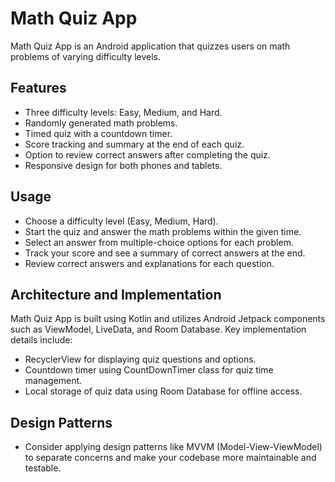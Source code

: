 # Math Quiz App

Math Quiz App is an Android application that quizzes users on math problems of varying difficulty levels.

## Features

- Three difficulty levels: Easy, Medium, and Hard.
- Randomly generated math problems.
- Timed quiz with a countdown timer.
- Score tracking and summary at the end of each quiz.
- Option to review correct answers after completing the quiz.
- Responsive design for both phones and tablets.

## Usage
- Choose a difficulty level (Easy, Medium, Hard).
- Start the quiz and answer the math problems within the given time.
- Select an answer from multiple-choice options for each problem.
- Track your score and see a summary of correct answers at the end.
- Review correct answers and explanations for each question.

## Architecture and Implementation
Math Quiz App is built using Kotlin and utilizes Android Jetpack components such as ViewModel, LiveData, and Room Database. Key implementation details include:

- RecyclerView for displaying quiz questions and options.
- Countdown timer using CountDownTimer class for quiz time management.
- Local storage of quiz data using Room Database for offline access.

## Design Patterns

- Consider applying design patterns like MVVM (Model-View-ViewModel) to separate concerns and make your codebase more maintainable and testable.
